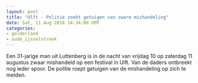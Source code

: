 ```yaml
---
layout: post
title: "Ulft - Politie zoekt getuigen van zware mishandeling"
date: Sat, 11 Aug 2018 14:34:00 GMT
categories: 
- gelderland 
- oude_ijsselstreek 
---
```


Een 31-jarige man uit Luttenberg is in de nacht van vrijdag 10 op zaterdag 11 augustus zwaar mishandeld op een festival in Ulft. Van de daders ontbreekt nog ieder spoor. De politie roept getuigen van de mishandeling op zich te melden.
